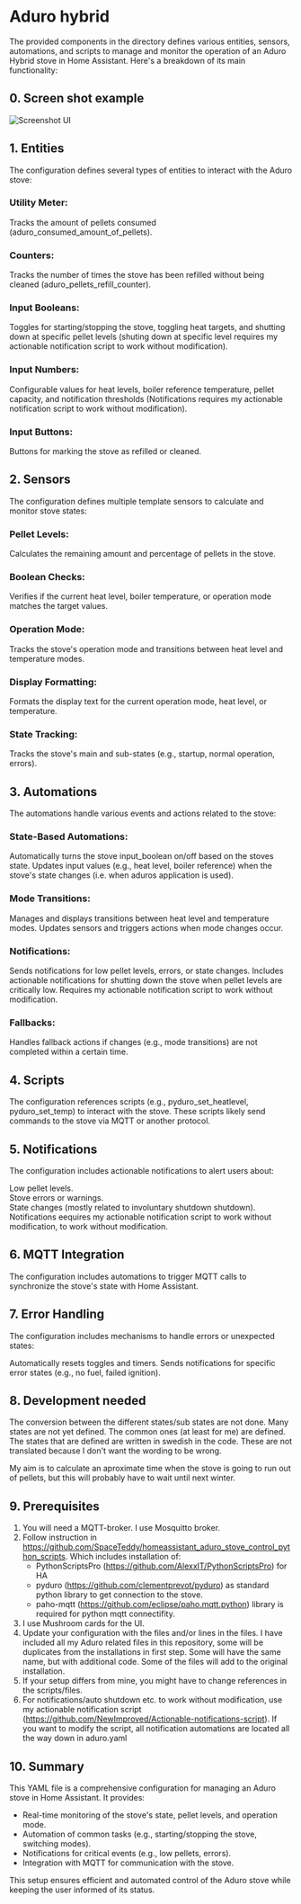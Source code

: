 # Aduro hybrid
The provided components in the directory defines various entities, sensors, automations, and scripts to manage and monitor the operation of an Aduro Hybrid stove in Home Assistant. Here's a breakdown of its main functionality:

## 0. Screen shot example
![Screenshot UI](https://github.com/NewImproved/Aduro/blob/main/UI.jpg)  

## 1. Entities
The configuration defines several types of entities to interact with the Aduro stove:

### Utility Meter:

Tracks the amount of pellets consumed (aduro_consumed_amount_of_pellets).
### Counters:

Tracks the number of times the stove has been refilled without being cleaned (aduro_pellets_refill_counter).
### Input Booleans:

Toggles for starting/stopping the stove, toggling heat targets, and shutting down at specific pellet levels (shuting down at specific level requires my actionable notification script to work without modification).
### Input Numbers:

Configurable values for heat levels, boiler reference temperature, pellet capacity, and notification thresholds (Notifications requires my actionable notification script to work without modification).
### Input Buttons:

Buttons for marking the stove as refilled or cleaned.
## 2. Sensors
The configuration defines multiple template sensors to calculate and monitor stove states:

### Pellet Levels:

Calculates the remaining amount and percentage of pellets in the stove.
### Boolean Checks:

Verifies if the current heat level, boiler temperature, or operation mode matches the target values.
### Operation Mode:

Tracks the stove's operation mode and transitions between heat level and temperature modes.
### Display Formatting:

Formats the display text for the current operation mode, heat level, or temperature.
### State Tracking:

Tracks the stove's main and sub-states (e.g., startup, normal operation, errors).
## 3. Automations
The automations handle various events and actions related to the stove:

### State-Based Automations:

Automatically turns the stove input_boolean on/off based on the stoves state.
Updates input values (e.g., heat level, boiler reference) when the stove's state changes (i.e. when aduros application is used).
### Mode Transitions:

Manages and displays transitions between heat level and temperature modes.
Updates sensors and triggers actions when mode changes occur.
### Notifications:

Sends notifications for low pellet levels, errors, or state changes.
Includes actionable notifications for shutting down the stove when pellet levels are critically low.
Requires my actionable notification script to work without modification.
### Fallbacks:

Handles fallback actions if changes (e.g., mode transitions) are not completed within a certain time.
## 4. Scripts
The configuration references scripts (e.g., pyduro_set_heatlevel, pyduro_set_temp) to interact with the stove. These scripts likely send commands to the stove via MQTT or another protocol.

## 5. Notifications
The configuration includes actionable notifications to alert users about:

Low pellet levels.  
Stove errors or warnings.  
State changes (mostly related to involuntary shutdown shutdown).  
Notifications eequires my actionable notification script to work without modification, to work without modification.

## 6. MQTT Integration
The configuration includes automations to trigger MQTT calls to synchronize the stove's state with Home Assistant.

## 7. Error Handling
The configuration includes mechanisms to handle errors or unexpected states:

Automatically resets toggles and timers.
Sends notifications for specific error states (e.g., no fuel, failed ignition).
## 8. Development needed

The conversion between the different states/sub states are not done. Many states are not yet defined. The common ones (at least for me) are defined. The states that are defined are written in swedish in the code. These are not translated because I don't want the wording to be wrong.

My aim is to calculate an aproximate time when the stove is going to run out of pellets, but this will probably have to wait until next winter.
## 9. Prerequisites
1. You will need a MQTT-broker. I use Mosquitto broker.
2. Follow instruction in https://github.com/SpaceTeddy/homeassistant_aduro_stove_control_python_scripts. Which includes installation of:
   * PythonScriptsPro (https://github.com/AlexxIT/PythonScriptsPro) for HA
   * pyduro (https://github.com/clementprevot/pyduro) as standard python library to get connection to the stove.
   * paho-mqtt (https://github.com/eclipse/paho.mqtt.python) library is required for python mqtt connectifity.  
3. I use Mushroom cards for the UI.
4. Update your configuration with the files and/or lines in the files. I have included all my Aduro related files in this repository, some will be duplicates from the installations in first step. Some will have the same name, but with additional code. Some of the files will add to the original installation.
5. If your setup differs from mine, you might have to change references in the scripts/files.
6. For notifications/auto shutdown etc. to work without modification, use my actionable notification script (https://github.com/NewImproved/Actionable-notifications-script). If you want to modify the script, all notification automations are located all the way down in aduro.yaml

## 10. Summary
This YAML file is a comprehensive configuration for managing an Aduro stove in Home Assistant. It provides:

* Real-time monitoring of the stove's state, pellet levels, and operation mode.
* Automation of common tasks (e.g., starting/stopping the stove, switching modes).
* Notifications for critical events (e.g., low pellets, errors).
* Integration with MQTT for communication with the stove.

This setup ensures efficient and automated control of the Aduro stove while keeping the user informed of its status.
